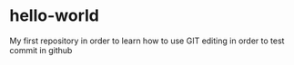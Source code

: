 # hello-world
My first repository in order to learn how to use GIT
editing in order to test commit in github
